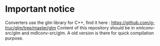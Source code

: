 # Important notice

Converters use the glm library for C++, find it here : https://github.com/g-truc/glm/tree/master/glm
Content of this repository should be in xmlconv-src/glm and mdlconv-src/glm. A old version is there for quick compilation purpose.
